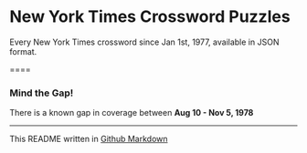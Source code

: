 # New York Times Crossword Puzzles

Every New York Times crossword since Jan 1st, 1977, available in JSON format.

====

### Mind the Gap!
There is a known gap in coverage between **Aug 10 - Nov 5, 1978**

---
This README written in [Github Markdown](https://github.com/adam-p/markdown-here/wiki/Markdown-Cheatsheet)
